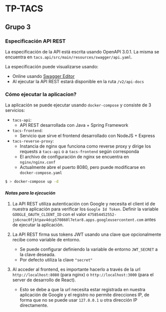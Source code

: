 # TP-TACS
## Grupo 3


### Especificación API REST

La especificación de la API está escrita usando OpenAPI 3.0.1. La misma se encuentra en `tacs.api/src/main/resources/swagger/api.yaml`.

La especificación puede visualizarse usando:
* Online usando [Swagger Editor](https://editor.swagger.io/)
* Al ejecutar la API REST estará disponible en la ruta `/v2/api-docs`

### Cómo ejecutar la aplicacion?

La aplicación se puede ejecutar usando `docker-compose` y consiste de 3 servicios:

* `tacs-api`:
    * API REST desarrollada con Java + Spring Framework
* `tacs-frontend`:
    * Servicio que sirve el frontend desarrollado con NodeJS + Express
* `tacs-reverse-proxy`:
    * Instancia de nginx que funciona como reverse proxy y dirige los requests a `tacs-api` o a `tacs-frontend` según corresponda
    * El archivo de configuración de nginx se encuentra en `nginx/nginx.conf`
    * Actualmente abre el puerto 8080, pero puede modificarse en `docker-compose.yaml`

```bash
$ > docker-compose up -d
```

#### *Notas para la ejecución*

1. La API REST utiliza autenticación con Google y necesita el client id de nuestra aplicación para verificar los `Google Id Token`. Definir la variable `GOOGLE_OAUTH_CLIENT_ID` con el valor `475854452552-js6cnac0fjktpav4dcp570860l7etar8.apps.googleusercontent.com` antes de ejecutar la aplicación.

2. La API REST firma sus tokens JWT usando una clave que opcionalmente recibe como variable de entorno.
    * Se puede configurar definiendo la variable de entorno `JWT_SECRET` a la clave deseada.
    * Por defecto utiliza la clave `"secret"`

3. Al acceder al frontend, es importante hacerlo a través de la url `http://localhost:8080` (para nginx) o `http://localhost:3000` (para el server de desarrollo de React).
    * Esto se debe a que la url necesita estar registrada en nuestra aplicación de Google y el registro no permite direcciones IP, de forma que no se puede usar `127.0.0.1` u otra dirección IP directamente.
